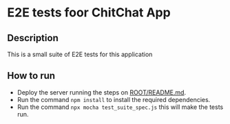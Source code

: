 # E2E tests foor ChitChat App

## Description

This is a small suite of E2E tests for this application

## How to run

* Deploy the server running the steps on [ROOT/README.md](../README.md).
* Run the command `npm install` to install the required dependencies.
* Run the command `npx mocha test_suite_spec.js` this will make the tests run.
